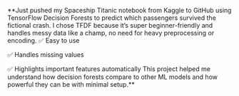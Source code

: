 **Just pushed my Spaceship Titanic notebook from Kaggle to GitHub using TensorFlow Decision Forests to predict which passengers survived the fictional crash.
I chose TFDF because it’s super beginner-friendly and handles messy data like a champ, no need for heavy preprocessing or encoding.
✅ Easy to use

✅ Handles missing values

✅ Highlights important features automatically
This project helped me understand how decision forests compare to other ML models and how powerful they can be with minimal setup.**
